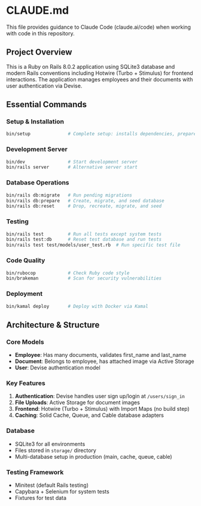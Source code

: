 # CLAUDE.md

This file provides guidance to Claude Code (claude.ai/code) when working with code in this repository.

## Project Overview

This is a Ruby on Rails 8.0.2 application using SQLite3 database and modern Rails conventions including Hotwire (Turbo + Stimulus) for frontend interactions. The application manages employees and their documents with user authentication via Devise.

## Essential Commands

### Setup & Installation
```bash
bin/setup              # Complete setup: installs dependencies, prepares database
```

### Development Server
```bash
bin/dev                # Start development server
bin/rails server       # Alternative server start
```

### Database Operations
```bash
bin/rails db:migrate   # Run pending migrations
bin/rails db:prepare   # Create, migrate, and seed database
bin/rails db:reset     # Drop, recreate, migrate, and seed
```

### Testing
```bash
bin/rails test         # Run all tests except system tests
bin/rails test:db      # Reset test database and run tests
bin/rails test test/models/user_test.rb  # Run specific test file
```

### Code Quality
```bash
bin/rubocop            # Check Ruby code style
bin/brakeman           # Scan for security vulnerabilities
```

### Deployment
```bash
bin/kamal deploy       # Deploy with Docker via Kamal
```

## Architecture & Structure

### Core Models
- **Employee**: Has many documents, validates first_name and last_name
- **Document**: Belongs to employee, has attached image via Active Storage
- **User**: Devise authentication model

### Key Features
1. **Authentication**: Devise handles user sign up/login at `/users/sign_in`
2. **File Uploads**: Active Storage for document images
3. **Frontend**: Hotwire (Turbo + Stimulus) with Import Maps (no build step)
4. **Caching**: Solid Cache, Queue, and Cable database adapters

### Database
- SQLite3 for all environments
- Files stored in `storage/` directory
- Multi-database setup in production (main, cache, queue, cable)

### Testing Framework
- Minitest (default Rails testing)
- Capybara + Selenium for system tests
- Fixtures for test data